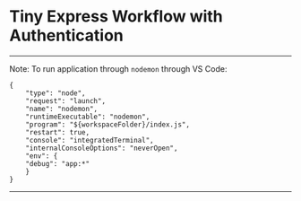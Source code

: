 # Tiny Express Workflow with Authentication



---

Note: To run application through `nodemon` through VS Code:

```
{
    "type": "node",
    "request": "launch",
    "name": "nodemon",
    "runtimeExecutable": "nodemon",
    "program": "${workspaceFolder}/index.js",
    "restart": true,
    "console": "integratedTerminal",
    "internalConsoleOptions": "neverOpen",
    "env": {
    "debug": "app:*"
    }
}
```
---

